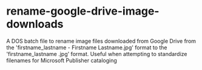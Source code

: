# rename-google-drive-image-downloads
A DOS batch file to rename image files downloaded from Google Drive from the 'firstname_lastname - Firstname Lastname.jpg' format to the 'firstname_lastname .jpg' format.
Useful when attempting to standardize filenames for Microsoft Publisher cataloging
